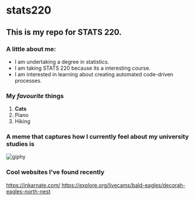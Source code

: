 # **stats220**
## This is my repo for STATS 220.

### A little about me:

- I am undertaking a degree in statistics.
- I am taking STATS 220 because its a interesting course.
- I am interested in learning about creating automated code-driven processes.

### My *favourite* things
1. **Cats**
2. Piano
3. Hiking

### A meme that captures how I currently feel about my university studies is 
![giphy](https://github.com/user-attachments/assets/44759f2b-f8bc-4c2d-bde2-6ebff0baeffb)

### Cool websites I've found recently
https://inkarnate.com/
https://explore.org/livecams/bald-eagles/decorah-eagles-north-nest


